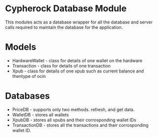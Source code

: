 # Cypherock Database Module

This modules acts as a database wrapper for all the database and server calls required to maintain the database for the application.

# Models

- HardwareWallet - class for details of one wallet on the hardware
- Transaction - class for details of one transaction
- Xpub - class for details of one xpub such as current balance and thentype of ocin

# Databases

- PriceDB - supports only two methods. refresh, and get data.
- WalletDB - stores all wallets
- XpubDB - stores all xpubs and their corrosponding wallet IDs
- TransactionDB - stores all the transactions and their corrosponding wallet ID.
